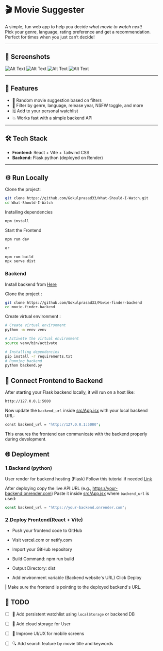# 🎬 Movie Suggester

A simple, fun web app to help you decide *what movie to watch next!*  
Pick your genre, language, rating preference and get a recommendation.  
Perfect for times when you just can’t decide!

---

## 📸 Screenshots

![Alt Text](https://raw.githubusercontent.com/Gokulprasad33/What-Should-I-Watch/blob/main/Sreenshots/landing_page.png)
![Alt Text](https://raw.githubusercontent.com/Gokulprasad33/What-Should-I-Watch/blob/main/Sreenshots/screenshot_1751511219.png)
![Alt Text](https://raw.githubusercontent.com/Gokulprasad33/What-Should-I-Watch/blob/main/Sreenshots/mobile_1.png)
![Alt Text](https://raw.githubusercontent.com/Gokulprasad33/What-Should-I-Watch/blob/main/Sreenshots/mobile_2.png)



---

## 🚀 Features

- 🎲 Random movie suggestion based on filters
- 🎯 Filter by genre, language, release year, NSFW toggle, and more
- 🗒️ Add to your personal watchlist 
- 💥 Works fast with a simple backend API

---

## 🛠️ Tech Stack

- **Frontend:** React + Vite + Tailwind CSS
- **Backend:** Flask python (deployed on Render)

---

## ⚙️ Run Locally

Clone the project:
```bash
git clone https://github.com/Gokulprasad33/What-Should-I-Watch.git
cd What-Should-I-Watch
```
Installing dependencies
```bash
npm install
```
Start the Frontend
```bash
npm run dev 

or

npm run build
npx serve dist
```

### Backend
Install backend from [Here](https://github.com/Gokulprasad33/Movie-finder-backend)

Clone the project :
```bash
git clone https://github.com/Gokulprasad33/Movie-finder-backend
cd movie-finder-backend
```

Create virtual environment :
```bash
# Create virtual environment
python -m venv venv 

# Activete the virtual environment
source venv/bin/activate  
```

```bash
# Installing dependencies
pip install -r requirements.txt
# Running backend
python backend.py
```
## 🔗 Connect Frontend to Backend

After starting your Flask backend locally, it will run on a host like:

```bash
http://127.0.0.1:5000
```

Now update the `backend_url` inside [src/App.jsx](https://github.com/Gokulprasad33/What-Should-I-Watch/blob/main/src/App.jsx) with your local backend URL:

```bash
const backend_url = "http://127.0.0.1:5000"; 
```
This ensures the frontend can communicate with the backend properly during development.


## 🌐 Deployment

### 1.Backend (python)
User render for backend hosting (Flask)
Follow this tutorial if needed [Link](https://youtu.be/vwoUriuqcio?si=JfMUv2fF2i4nCTze)

 After deploying copy the live API URL (e.g., https://your-backend.onrender.com)
Paste it inside [src/App.jsx](https://github.com/Gokulprasad33/What-Should-I-Watch/blob/main/src/App.jsx) where `backend_url` is used:

```js
const backend_url = "https://your-backend.onrender.com";
```

### 2.Deploy Frontend(React + Vite)

- Push your frontend code to GitHub

- Visit vercel.com or netify.com

- Import your GitHub repository

- Build Command: npm run build

- Output Directory: dist

- Add environment variable (Backend website's URL)
Click Deploy

| Make sure the frontend is pointing to the deployed backend's URL.

## 📝 TODO

- [ ] 💾 Add persistent watchlist using `localStorage` or backend DB
- [ ] 💾 Add cloud storage for User
- [ ] 🎨 Improve UI/UX for mobile screens
- [ ] 🔍 Add search feature by movie title and keywords







